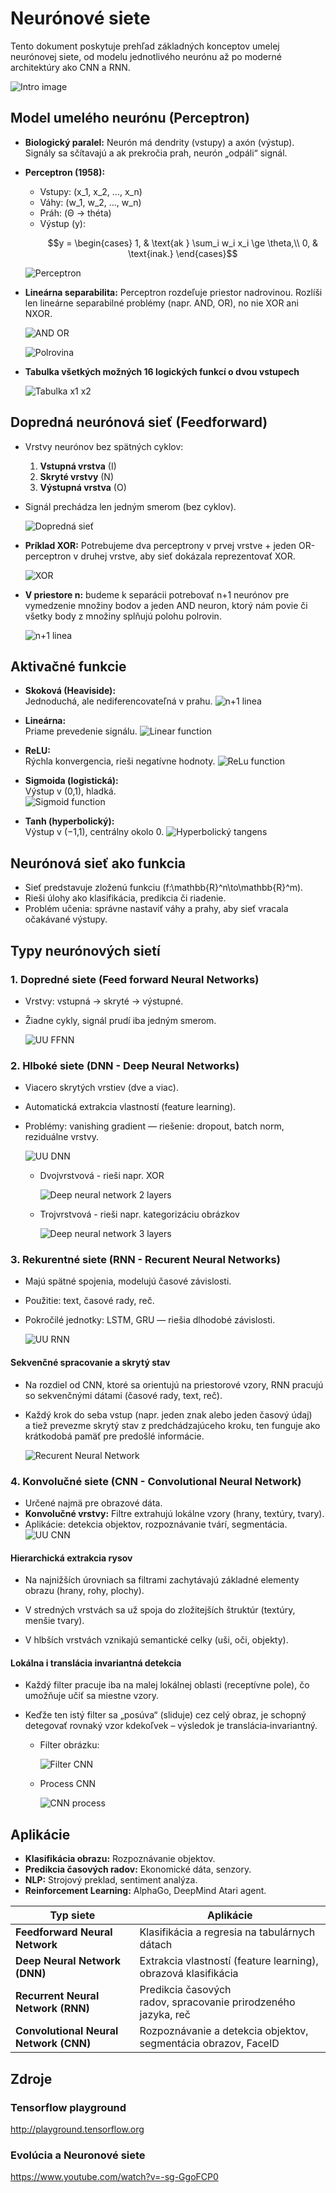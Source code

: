 # Neurónové siete

Tento dokument poskytuje prehľad základných konceptov umelej neurónovej siete, od modelu jednotlivého neurónu až po moderné architektúry ako CNN a RNN.

![Intro image](../../imgs_for_readme/neuron/intro.png) 

## Model umelého neurónu (Perceptron)
- **Biologický paralel:** Neurón má dendrity (vstupy) a axón (výstup). Signály sa sčítavajú a ak prekročia prah, neurón „odpáli“ signál.

- **Perceptron (1958):**  
  - Vstupy: \(x_1, x_2, ..., x_n\)  
  - Váhy: \(w_1, w_2, ..., w_n\)  
  - Práh: \(Θ -> théta)  
  - Výstup \(y\):
    ```math
    y =
      \begin{cases}
        1, & \text{ak } \sum_i w_i x_i \ge \theta,\\
        0, & \text{inak.}
      \end{cases}
    ```

  ![Perceptron](../../imgs_for_readme/neuron/neuronimg.jpeg)

- **Lineárna separabilita:** Perceptron rozdeľuje priestor nadrovinou. Rozlíši len lineárne separabilné problémy (napr. AND, OR), no nie XOR ani NXOR.

  ![AND OR](../../imgs_for_readme/neuron/and_or.jpeg) 
  
  ![Polrovina](../../imgs_for_readme/neuron/polrovina.png) 

- **Tabulka všetkých možných 16 logických funkcí o dvou vstupech** 
  
  ![Tabulka x1 x2](../../imgs_for_readme/neuron/tablex1x2.jpeg)  

## Dopredná neurónová sieť (Feedforward)
- Vrstvy neurónov bez spätných cyklov:
  1. **Vstupná vrstva** (I)  
  2. **Skryté vrstvy** (N)  
  3. **Výstupná vrstva** (O)  
- Signál prechádza len jedným smerom (bez cyklov). 
  
  ![Dopredná sieť](../../imgs_for_readme/neuron/dopredna_siet.jpeg) 
  
- **Príklad XOR:** Potrebujeme dva perceptrony v prvej vrstve + jeden OR-perceptron v druhej vrstve, aby sieť dokázala reprezentovať XOR.
  
  ![XOR](../../imgs_for_readme/neuron/xor.jpeg) 

- **V priestore n:** budeme k separácii potrebovať n+1 neurónov pre vymedzenie množiny bodov a jeden AND neuron, ktorý nám povie či všetky body z množiny splňujú polohu polrovin.

	![n+1 linea](../../imgs_for_readme/neuron/n+1.jpeg)  

## Aktivačné funkcie
- **Skoková (Heaviside):**  
	Jednoduchá, ale nediferencovateľná v prahu.
	![n+1 linea](../../imgs_for_readme/neuron/fskok.jpeg)  

- **Lineárna:**  
	Priame prevedenie signálu. 
	![Linear function](../../imgs_for_readme/neuron/flin.jpeg) 
- **ReLU:**  
	Rýchla konvergencia, rieši negatívne hodnoty. 
	![ReLu function](../../imgs_for_readme/neuron/frelu.jpeg) 
- **Sigmoida (logistická):**  
	Výstup v (0,1), hladká.  
	![Sigmoid function](../../imgs_for_readme/neuron/fsigmoid.jpeg)
- **Tanh (hyperbolický):**  
	Výstup v (−1,1), centrálny okolo 0.
	![Hyperbolický tangens](../../imgs_for_readme/neuron/fhtan.jpeg)

## Neurónová sieť ako funkcia
- Sieť predstavuje zloženú funkciu \(f:\mathbb{R}^n\to\mathbb{R}^m\).  
- Rieši úlohy ako klasifikácia, predikcia či riadenie.  
- Problém učenia: správne nastaviť váhy a prahy, aby sieť vracala očakávané výstupy.

## Typy neurónových sietí

### 1. Dopredné siete (Feed forward Neural Networks)
- Vrstvy: vstupná → skryté → výstupné.  
- Žiadne cykly, signál prudí iba jedným smerom.

	![UU FFNN](../../imgs_for_readme/neuron/uuffnn.jpeg)

### 2. Hlboké siete (DNN - Deep Neural Networks)
- Viacero skrytých vrstiev (dve a viac).  
- Automatická extrakcia vlastností (feature learning). 
- Problémy: vanishing gradient — riešenie: dropout, batch norm, reziduálne vrstvy.

	![UU DNN](../../imgs_for_readme/neuron/uudnn.jpeg)

	- Dvojvrstvová - rieši napr. XOR
  
		![Deep neural network 2 layers](../../imgs_for_readme/neuron/deepneuralnetwork.png) 

	- Trojvrstvová - rieši napr. kategorizáciu obrázkov
	
		![Deep neural network 3 layers](../../imgs_for_readme/neuron/deepneuralnetwork3.png) 

### 3. Rekurentné siete (RNN - Recurent Neural Networks)
- Majú spätné spojenia, modelujú časové závislosti.  
- Použitie: text, časové rady, reč.  
- Pokročilé jednotky: LSTM, GRU — riešia dlhodobé závislosti.

	![UU RNN](../../imgs_for_readme/neuron/uurnn.jpeg)

#### Sekvenčné spracovanie a skrytý stav

- Na rozdiel od CNN, ktoré sa orientujú na priestorové vzory, RNN pracujú so sekvenčnými dátami (časové rady, text, reč).

- Každý krok do seba vstup (napr. jeden znak alebo jeden časový údaj) a tiež prevezme skrytý stav z predchádzajúceho kroku, ten funguje ako krátkodobá pamäť pre predošlé informácie.
  
	![Recurent Neural Network](../../imgs_for_readme/neuron/rnn.png)

### 4. Konvolučné siete (CNN - Convolutional Neural Network)
- Určené najmä pre obrazové dáta.  
- **Konvolučné vrstvy:** Filtre extrahujú lokálne vzory (hrany, textúry, tvary).  
- Aplikácie: detekcia objektov, rozpoznávanie tvárí, segmentácia.
	![UU CNN](../../imgs_for_readme/neuron/uucnn.jpeg)

#### Hierarchická extrakcia rysov

- Na najnižších úrovniach sa filtrami zachytávajú základné elementy obrazu (hrany, rohy, plochy).

- V stredných vrstvách sa už spoja do zložitejších štruktúr (textúry, menšie tvary).

- V hlbších vrstvách vznikajú semantické celky (uši, oči, objekty).

#### Lokálna i translácia invariantná detekcia

- Každý filter pracuje iba na malej lokálnej oblasti (receptívne pole), čo umožňuje učiť sa miestne vzory.

- Keďže ten istý filter sa „posúva“ (sliduje) cez celý obraz, je schopný detegovať rovnaký vzor kdekoľvek – výsledok je translácia‑invariantný.
  - Filter obrázku:
  
	![Filter CNN](../../imgs_for_readme/neuron/uumatrix.jpeg)

  - Process CNN
  
	![CNN process](../../imgs_for_readme/neuron/zebra.png)

## Aplikácie
- **Klasifikácia obrazu:** Rozpoznávanie objektov.  
- **Predikcia časových radov:** Ekonomické dáta, senzory.  
- **NLP:** Strojový preklad, sentiment analýza.  
- **Reinforcement Learning:** AlphaGo, DeepMind Atari agent. 


| Typ siete                                 | Aplikácie                                                        |
|-------------------------------------------|------------------------------------------------------------------|
| **Feedforward Neural Network**            | Klasifikácia a regresia na tabulárnych dátach                    |
| **Deep Neural Network (DNN)**             | Extrakcia vlastností (feature learning), obrazová klasifikácia   |
| **Recurrent Neural Network (RNN)**        | Predikcia časových radov, spracovanie prirodzeného jazyka, reč    |
| **Convolutional Neural Network (CNN)**    | Rozpoznávanie a detekcia objektov, segmentácia obrazov, FaceID   |

## Zdroje

### Tensorflow playground
http://playground.tensorflow.org

### Evolúcia a Neuronové siete
https://www.youtube.com/watch?v=-sg-GgoFCP0